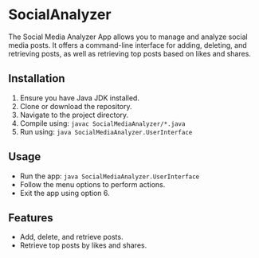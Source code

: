 # SocialAnalyzer

The Social Media Analyzer App allows you to manage and analyze social media posts. It offers a command-line interface for adding, deleting, and retrieving posts, as well as retrieving top posts based on likes and shares.

## Installation

1. Ensure you have Java JDK installed.
2. Clone or download the repository.
3. Navigate to the project directory.
4. Compile using: `javac SocialMediaAnalyzer/*.java`
5. Run using: `java SocialMediaAnalyzer.UserInterface`

## Usage

- Run the app: `java SocialMediaAnalyzer.UserInterface`
- Follow the menu options to perform actions.
- Exit the app using option 6.

## Features

- Add, delete, and retrieve posts.
- Retrieve top posts by likes and shares.